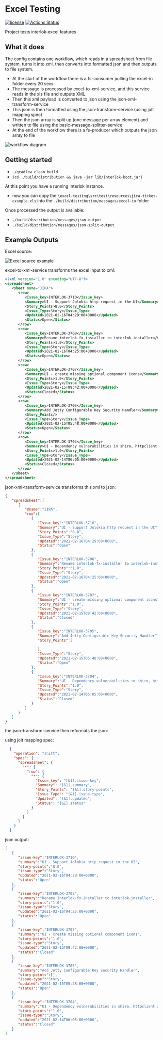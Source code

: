 # Excel Testing

[![license](https://img.shields.io/github/license/interlok-testing/testing_excel.svg)](https://github.com/interlok-testing/testing_excel/blob/develop/LICENSE)
[![Actions Status](https://github.com/interlok-testing/testing_excel/actions/workflows/gradle-build.yml/badge.svg)](https://github.com/interlok-testing/testing_excel/actions/workflows/gradle-build.yml)

Project tests interlok-excel features

## What it does
 
 The config contains one workflow, which reads in a spreadsheet from file system, turns it into xml, then converts into formatted json and then outputs to file system.

 - At the start of the workflow there is a fs-consumer polling the excel-in folder every 20 secs
 - The message is processed by excel-to-xml-service, and this service reads in the xls file and outputs XML
 - Then this xml payload is converted to json using the json-xml-transform-service
 - This json is then formatted using the json-transform-service (using jolt mapping spec)
 - Then the json array is split up (one message per array element) and written to file using the basic-message-splitter-service
 - At the end of the workflow there is a fs-producer which outputs the json array to file
 
![workflow diagram](/workflow-diagram.png "workflow diagram")
 
## Getting started

* `./gradlew clean build`
* `(cd ./build/distribution && java -jar lib/interlok-boot.jar)`

At this point you have a running Interlok instance.
 
* now you can copy the `\excel-testing\src\test\resources\jira-ticket-example.xls` into the `./build/distribution/messages/excel-in` folder
 
 Once processed the output is available:
 
 * `./build/distribution/messages/json-output`
 * `./build/distribution/messages/json-split-output`
 

## Example Outputs

Excel source:

![Excel source example](/excel-example-screenshot.png "Excel source example")

excel-to-xml-service transforms the excel input to xml:

```xml
<?xml version="1.0" encoding="UTF-8"?>
<spreadsheet>
   <sheet name="JIRA">
      <row>
         <Issue_key>INTERLOK-3710</Issue_key>
         <Summary>UI - Support Jolokia http request in the UI</Summary>
         <Story_Points>8.0</Story_Points>
         <Issue_Type>Story</Issue_Type>
         <Updated>2021-02-16T04:29:00+0000</Updated>
         <Status>Open</Status>
      </row>
      <row>
         <Issue_key>INTERLOK-3708</Issue_key>
         <Summary>Rename interlok-fx-installer to interlok-installer</Summary>
         <Story_Points>1.0</Story_Points>
         <Issue_Type>Story</Issue_Type>
         <Updated>2021-02-16T04:25:00+0000</Updated>
         <Status>Open</Status>
      </row>
      <row>
         <Issue_key>INTERLOK-3707</Issue_key>
         <Summary>UI - create missing optional component icons</Summary>
         <Story_Points>1.0</Story_Points>
         <Issue_Type>Story</Issue_Type>
         <Updated>2021-02-15T09:42:00+0000</Updated>
         <Status>Closed</Status>
      </row>
      <row>
         <Issue_key>INTERLOK-3705</Issue_key>
         <Summary>Add Jetty Configurable Key Security Handler</Summary>
         <Story_Points/>
         <Issue_Type>Story</Issue_Type>
         <Updated>2021-02-15T05:48:00+0000</Updated>
         <Status>Open</Status>
      </row>
      <row>
         <Issue_key>INTERLOK-3704</Issue_key>
         <Summary>UI - Dependency vulnerabilities in shiro, httpclient and guava</Summary>
         <Story_Points>1.0</Story_Points>
         <Issue_Type>Story</Issue_Type>
         <Updated>2021-02-14T06:05:00+0000</Updated>
         <Status>Closed</Status>
      </row>
   </sheet>
</spreadsheet>
```

json-xml-transform-service transforms this xml to json:

```json
{
   "spreadsheet":[
      {
         "@name":"JIRA",
         "row":[
            {
               "Issue_key":"INTERLOK-3710",
               "Summary":"UI - Support Jolokia http request in the UI",
               "Story_Points":"8.0",
               "Issue_Type":"Story",
               "Updated":"2021-02-16T04:29:00+0000",
               "Status":"Open"
            },
            {
               "Issue_key":"INTERLOK-3708",
               "Summary":"Rename interlok-fx-installer to interlok-installer",
               "Story_Points":"1.0",
               "Issue_Type":"Story",
               "Updated":"2021-02-16T04:25:00+0000",
               "Status":"Open"
            },
            {
               "Issue_key":"INTERLOK-3707",
               "Summary":"UI - create missing optional component icons",
               "Story_Points":"1.0",
               "Issue_Type":"Story",
               "Updated":"2021-02-15T09:42:00+0000",
               "Status":"Closed"
            },
            {
               "Issue_key":"INTERLOK-3705",
               "Summary":"Add Jetty Configurable Key Security Handler",
               "Story_Points":[
                  
               ],
               "Issue_Type":"Story",
               "Updated":"2021-02-15T05:48:00+0000",
               "Status":"Open"
            },
            {
               "Issue_key":"INTERLOK-3704",
               "Summary":"UI - Dependency vulnerabilities in shiro, httpclient and guava",
               "Story_Points":"1.0",
               "Issue_Type":"Story",
               "Updated":"2021-02-14T06:05:00+0000",
               "Status":"Closed"
            }
         ]
      }
   ]
}
```

the json-transform-service then reformats the json:

using jolt mapping spec:
```json
  {
    "operation": "shift",
    "spec": {
      "spreadsheet": {
        "*": {
          "row": {
            "*": {
              "Issue_key": "[&1].issue-key",
              "Summary": "[&1].summary",
              "Story_Points": "[&1].story-points",
              "Issue_Type": "[&1].issue-type",
              "Updated": "[&1].updated",
              "Status": "[&1].status"
            }
          }
        }
      }
    }
  }
```

json output:
```json
[
   {
      "issue-key":"INTERLOK-3710",
      "summary":"UI - Support Jolokia http request in the UI",
      "story-points":"8.0",
      "issue-type":"Story",
      "updated":"2021-02-16T04:29:00+0000",
      "status":"Open"
   },
   {
      "issue-key":"INTERLOK-3708",
      "summary":"Rename interlok-fx-installer to interlok-installer",
      "story-points":"1.0",
      "issue-type":"Story",
      "updated":"2021-02-16T04:25:00+0000",
      "status":"Open"
   },
   {
      "issue-key":"INTERLOK-3707",
      "summary":"UI - create missing optional component icons",
      "story-points":"1.0",
      "issue-type":"Story",
      "updated":"2021-02-15T09:42:00+0000",
      "status":"Closed"
   },
   {
      "issue-key":"INTERLOK-3705",
      "summary":"Add Jetty Configurable Key Security Handler",
      "story-points":[],
      "issue-type":"Story",
      "updated":"2021-02-15T05:48:00+0000",
      "status":"Open"
   },
   {
      "issue-key":"INTERLOK-3704",
      "summary":"UI - Dependency vulnerabilities in shiro, httpclient and guava",
      "story-points":"1.0",
      "issue-type":"Story",
      "updated":"2021-02-14T06:05:00+0000",
      "status":"Closed"
   }
]
```